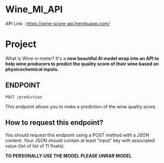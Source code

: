 # Wine_Ml_API
API Link : https://wine-score-api.herokuapp.com/

# Project
What is Wine-o-meter? It's a **new beautiful AI model wrap into an API to help wine producers to predict the quality score of their wine based on physicochemical inputs.**

## ENDPOINT 
    POST /prediction
This endpoint allows you to make a prediction of the wine quality score.


## How to request this endpoint?
You should request this endpoint using a POST method with a JSON content. Your JSON should contain at least "input" key with associated value (list of list of 11 floats).

**TO PERSONALLY USE THE MODEL PLEASE UNRAR MODEL**
